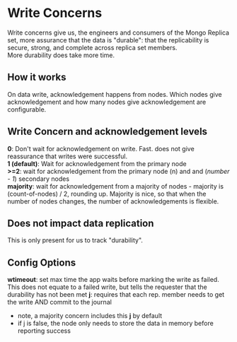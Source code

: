 # Write Concerns
Write concerns give us, the engineers and consumers of the Mongo Replica set, more assurance that the data is "durable": that the replicability is secure, strong, and complete across replica set members.  
More durability does take more time.  

## How it works  
On data write, acknowledgement happens from nodes. Which nodes give acknowledgement and how many nodes give acknowledgement are configurable. 

## Write Concern and acknowledgement levels
**0**: Don't wait for acknowledgement on write. Fast. does not give reassurance that writes were successful.  
**1 (default)**: Wait for acknowledgement from the primary node  
**>=2**: wait for acknowledgement from the primary node (n) and and (_number - 1_) secondary nodes  
**majority**: wait for acknowledgement from a majority of nodes - majority is (count-of-nodes) / 2, rounding up. Majority is nice, so that when the number of nodes changes, the number of acknowledgements is flexible.  

## Does not impact data replication
This is only present for us to track "durability".  

## Config Options
**wtimeout**: set max time the app waits before marking the write as failed. This does not equate to a failed write, but tells the requester that the durability has not been met
**j**: requires that each rep. member needs to get the write AND commit to the journal
  - note, a majority concern includes this **j** by default
  - if j is false, the node only needs to store the data in memory before reporting success
